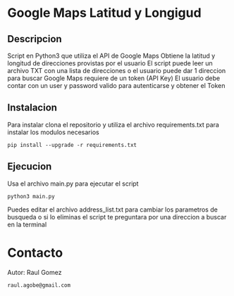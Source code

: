 # Google Maps Latitud y Longigud

## Descripcion
Script en Python3 que utiliza el API de Google Maps
Obtiene la latitud y longitud de direcciones provistas por el usuario
El script puede leer un archivo TXT con una lista de direcciones o el usuario puede dar 1 direccion para buscar
Google Maps requiere de un token (API Key) 
El usuario debe contar con un user y password valido para autenticarse y obtener el Token

## Instalacion

Para instalar clona el repositorio y utiliza el archivo requirements.txt para instalar los modulos necesarios

    pip install --upgrade -r requirements.txt

## Ejecucion

Usa el archivo main.py para ejecutar el script

    python3 main.py

Puedes editar el archivo address_list.txt para cambiar los parametros de busqueda o si lo eliminas el script te preguntara por una direccion a buscar en la terminal

# Contacto

Autor: Raul Gomez

    raul.agobe@gmail.com
